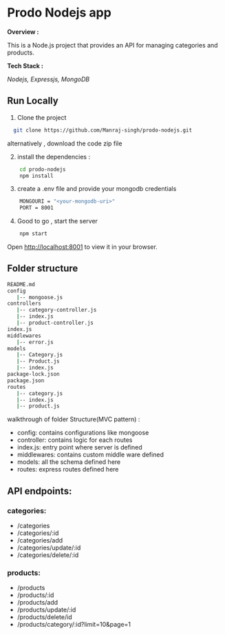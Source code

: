 # Prodo Nodejs app

**Overview :**

This is a Node.js project that provides an API for managing categories and products.

**Tech Stack :**

*Nodejs, Expressjs, MongoDB*



 



## Run Locally

1) Clone the project

```bash
  git clone https://github.com/Manraj-singh/prodo-nodejs.git

```
alternatively , download the code zip file

2) install the dependencies  :

```bash
    cd prodo-nodejs
    npm install
```

3) create a .env file and provide your mongodb credentials

```bash
    MONGOURI = "<your-mongodb-uri>"
    PORT = 8001
```
4) Good to go , start the server  
```bash
    npm start
```



Open [http://localhost:8001](http://localhost:8001) to view it in your browser.




## Folder structure

```bash
README.md
config
   |-- mongoose.js
controllers
   |-- category-controller.js
   |-- index.js
   |-- product-controller.js 
index.js
middlewares
   |-- error.js
models
   |-- Category.js
   |-- Product.js
   |-- index.js
package-lock.json
package.json
routes
   |-- category.js
   |-- index.js
   |-- product.js
```

walkthrough of folder Structure(MVC pattern) : 
- config:   contains configurations like mongoose
- controller:   contains logic for each routes
- index.js: entry point where server is defined
- middlewares:  contains custom middle ware defined
- models:  all the schema defined here
- routes:   express routes defined here

## API endpoints:
### categories:
- /categories
- /categories/:id
- /categories/add
- /categories/update/:id
- /categories/delete/:id

### products:
- /products
- /products/:id
- /products/add
- /products/update/:id
- /products/delete/id
- /products/category/:id?limit=10&page=1


